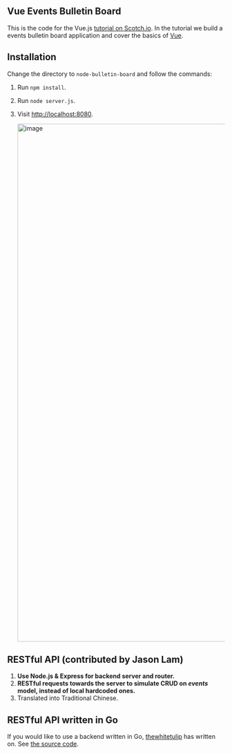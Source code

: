 ## Vue Events Bulletin Board

This is the code for the Vue.js [tutorial on Scotch.io](https://scotch.io/tutorials/build-a-single-page-time-tracking-app-with-vue-js-introduction). In the tutorial we build a events bulletin board application and cover the basics of [Vue](http://vuejs.org/).

## Installation

Change the directory to `node-bulletin-board` and follow the commands:

1. Run `npm install`.
2. Run `node server.js`.
3. Visit [http://localhost:8080](http://localhost:8080).

   <img width="1199" alt="image" src="https://github.com/user-attachments/assets/2cf0d1b5-5dde-491c-a158-8425df4576c5">


## RESTful API (contributed by Jason Lam)

1. **Use Node.js & Express for backend server and router.**
2. **RESTful requests towards the server to simulate CRUD on *events* model, instead of local hardcoded ones.**
3. Translated into Traditional Chinese.

## RESTful API written in Go 

If you would like to use a backend written in Go, [thewhitetulip](http://github.com/thewhitetulip) has written on. See [the source code](https://github.com/thewhitetulip/go-vue-events).
 

